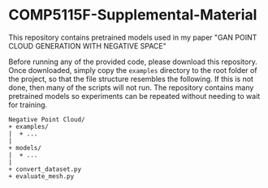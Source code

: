 # COMP5115F-Supplemental-Material
This repository contains pretrained models used in my paper "GAN POINT CLOUD GENERATION WITH NEGATIVE SPACE"

Before running any of the provided code, please download this repository. Once downloaded, simply copy the `examples` directory to the root folder of the project, so that the file structure resembles the following. If this is not done, then many of the scripts will not run. The repository contains many pretrained models so experiments can be repeated without needing to wait for training.

```
Negative Point Cloud/
+ examples/
|  + ...
|
+ models/
|  + ...
|
+ convert_dataset.py
+ evaluate_mesh.py
```

